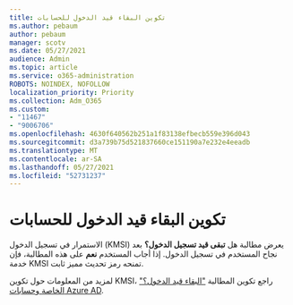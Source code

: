 ```yaml
---
title: تكوين البقاء قيد الدخول للحسابات
ms.author: pebaum
author: pebaum
manager: scotv
ms.date: 05/27/2021
audience: Admin
ms.topic: article
ms.service: o365-administration
ROBOTS: NOINDEX, NOFOLLOW
localization_priority: Priority
ms.collection: Adm_O365
ms.custom:
- "11467"
- "9006706"
ms.openlocfilehash: 4630f640562b251a1f83138efbecb559e396d043
ms.sourcegitcommit: d3a739b75d521837660ce151190a7e232e4eeadb
ms.translationtype: MT
ms.contentlocale: ar-SA
ms.lasthandoff: 05/27/2021
ms.locfileid: "52731237"
---
```

# <a name="configure-stay-signed-in-for-accounts"></a>تكوين البقاء قيد الدخول للحسابات

الاستمرار في تسجيل الدخول (KMSI) يعرض مطالبة هل **تبقى قيد تسجيل الدخول؟** بعد نجاح المستخدم في تسجيل الدخول. إذا أجاب المستخدم **نعم** على هذه المطالبة، فإن خدمة KMSI تمنحه رمز تحديث مميز ثابت. 

لمزيد من المعلومات حول تكوين KMSI، راجع تكوين المطالبة ["البقاء قيد الدخول؟" الخاصة وحسابات Azure AD](/azure/active-directory/fundamentals/keep-me-signed-in).